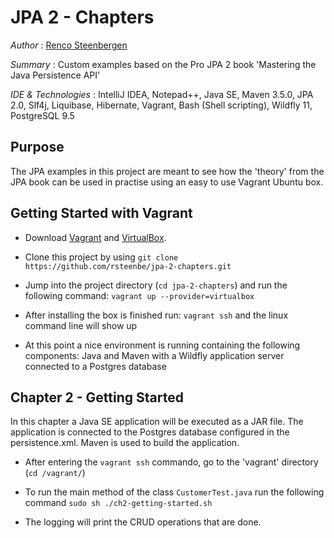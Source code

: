 # JPA 2 - Chapters

*Author* : [Renco Steenbergen](https://www.linkedin.com/in/renco-steenbergen-87b52a119/)

*Summary* : Custom examples based on the Pro JPA 2 book 'Mastering the Java Persistence API'

*IDE & Technologies* : IntelliJ IDEA, Notepad++, Java SE, Maven 3.5.0, JPA 2.0, Slf4j, Liquibase, Hibernate, Vagrant, Bash (Shell scripting), Wildfly 11, PostgreSQL 9.5

## Purpose
The JPA examples in this project are meant to see how the 'theory' from the JPA book can be used in practise using an easy to use Vagrant Ubuntu box.

## Getting Started with Vagrant

* Download [Vagrant](https://www.vagrantup.com/) and [VirtualBox](https://www.virtualbox.org/wiki/Downloads).

* Clone this project by using `git clone https://github.com/rsteenbe/jpa-2-chapters.git`

* Jump into the project directory (`cd jpa-2-chapters`) and run the following command: `vagrant up --provider=virtualbox`

* After installing the box is finished run: `vagrant ssh` and the linux command line will show up

* At this point a nice environment is running containing the following components: Java and Maven with a Wildfly application server connected to a Postgres database

## Chapter 2 - Getting Started
In this chapter a Java SE application will be executed as a JAR file. The application is connected to the Postgres database configured in the persistence.xml. Maven is used to build the application.

* After entering the `vagrant ssh` commando, go to the 'vagrant' directory (`cd /vagrant/`)

* To run the main method of the class `CustomerTest.java` run the following command `sudo sh ./ch2-getting-started.sh`

* The logging will print the CRUD operations that are done.





